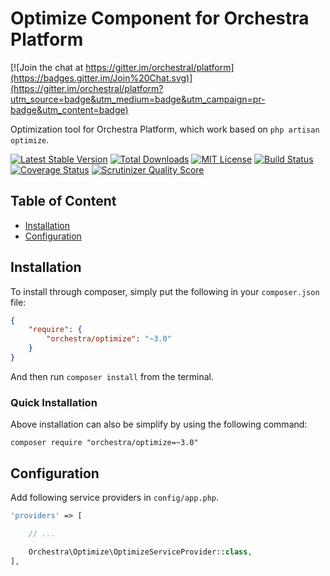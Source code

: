 Optimize Component for Orchestra Platform
==============

[![Join the chat at https://gitter.im/orchestral/platform](https://badges.gitter.im/Join%20Chat.svg)](https://gitter.im/orchestral/platform?utm_source=badge&utm_medium=badge&utm_campaign=pr-badge&utm_content=badge)

Optimization tool for Orchestra Platform, which work based on `php artisan optimize`.

[![Latest Stable Version](https://img.shields.io/github/release/orchestral/optimize.svg?style=flat-square)](https://packagist.org/packages/orchestra/optimize)
[![Total Downloads](https://img.shields.io/packagist/dt/orchestra/optimize.svg?style=flat-square)](https://packagist.org/packages/orchestra/optimize)
[![MIT License](https://img.shields.io/packagist/l/orchestra/optimize.svg?style=flat-square)](https://packagist.org/packages/orchestra/optimize)
[![Build Status](https://img.shields.io/travis/orchestral/optimize/3.3.svg?style=flat-square)](https://travis-ci.org/orchestral/optimize)
[![Coverage Status](https://img.shields.io/coveralls/orchestral/optimize/3.3.svg?style=flat-square)](https://coveralls.io/r/orchestral/optimize?branch=3.3)
[![Scrutinizer Quality Score](https://img.shields.io/scrutinizer/g/orchestral/optimize/3.3.svg?style=flat-square)](https://scrutinizer-ci.com/g/orchestral/optimize/)

## Table of Content

* [Installation](#installation)
* [Configuration](#configuration)

## Installation

To install through composer, simply put the following in your `composer.json` file:

```json
{
    "require": {
        "orchestra/optimize": "~3.0"
    }
}
```

And then run `composer install` from the terminal.

### Quick Installation

Above installation can also be simplify by using the following command:

    composer require "orchestra/optimize=~3.0"

## Configuration

Add following service providers in `config/app.php`.

```php
'providers' => [

    // ...

    Orchestra\Optimize\OptimizeServiceProvider::class,
],
```
